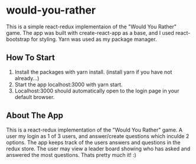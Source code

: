 # would-you-rather
This is a simple react-redux implementaion of the "Would You Rather" game. The app was built with create-react-app as a base, and I used react-bootstrap for styling. Yarn was used as my package manager.

## How To Start
1. Install the packages with yarn install. (install yarn if you have not already...)
2. Start the app localhost:3000 with yarn start.
3. Localhost:3000 should automatically open to the login page in your default browser.

## About The App
This is a react-redux implementation of the "Would You Rather" game. A user my login as 1 of 3 users, and answer/create questions which inculde 2 options. The app keeps track of the users answers and questions in the redux store. The user may view a leader board showing who has asked and answered the most questions. Thats pretty much it! :)